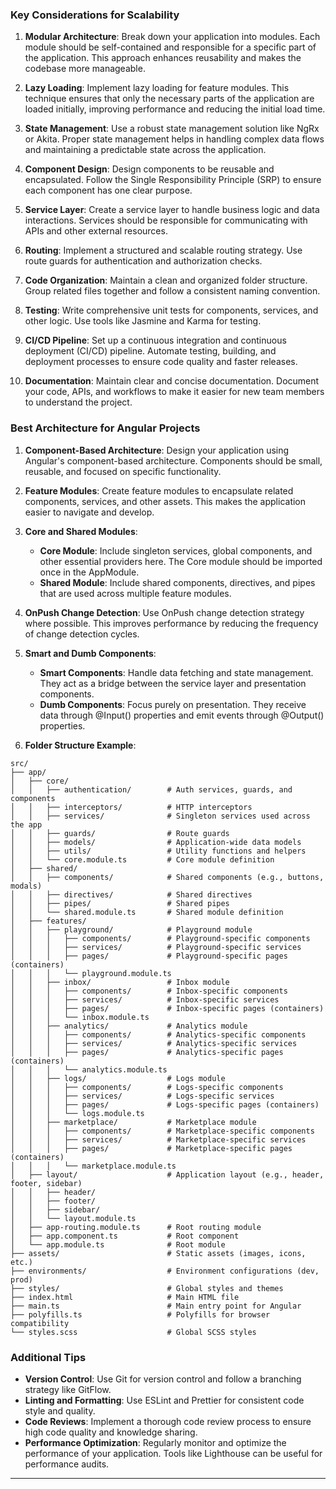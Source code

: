 ### Key Considerations for Scalability

1. **Modular Architecture**: Break down your application into modules. Each module should be self-contained and responsible for a specific part of the application. This approach enhances reusability and makes the codebase more manageable.

2. **Lazy Loading**: Implement lazy loading for feature modules. This technique ensures that only the necessary parts of the application are loaded initially, improving performance and reducing the initial load time.

3. **State Management**: Use a robust state management solution like NgRx or Akita. Proper state management helps in handling complex data flows and maintaining a predictable state across the application.

4. **Component Design**: Design components to be reusable and encapsulated. Follow the Single Responsibility Principle (SRP) to ensure each component has one clear purpose.

5. **Service Layer**: Create a service layer to handle business logic and data interactions. Services should be responsible for communicating with APIs and other external resources.

6. **Routing**: Implement a structured and scalable routing strategy. Use route guards for authentication and authorization checks.

7. **Code Organization**: Maintain a clean and organized folder structure. Group related files together and follow a consistent naming convention.

8. **Testing**: Write comprehensive unit tests for components, services, and other logic. Use tools like Jasmine and Karma for testing.

9. **CI/CD Pipeline**: Set up a continuous integration and continuous deployment (CI/CD) pipeline. Automate testing, building, and deployment processes to ensure code quality and faster releases.

10. **Documentation**: Maintain clear and concise documentation. Document your code, APIs, and workflows to make it easier for new team members to understand the project.

### Best Architecture for Angular Projects

1. **Component-Based Architecture**: Design your application using Angular's component-based architecture. Components should be small, reusable, and focused on specific functionality.

2. **Feature Modules**: Create feature modules to encapsulate related components, services, and other assets. This makes the application easier to navigate and develop.

3. **Core and Shared Modules**:

   - **Core Module**: Include singleton services, global components, and other essential providers here. The Core module should be imported once in the AppModule.
   - **Shared Module**: Include shared components, directives, and pipes that are used across multiple feature modules.

4. **OnPush Change Detection**: Use OnPush change detection strategy where possible. This improves performance by reducing the frequency of change detection cycles.

5. **Smart and Dumb Components**:

   - **Smart Components**: Handle data fetching and state management. They act as a bridge between the service layer and presentation components.
   - **Dumb Components**: Focus purely on presentation. They receive data through @Input() properties and emit events through @Output() properties.

6. **Folder Structure Example**:

```
src/
├── app/
│   ├── core/
│   │   ├── authentication/        # Auth services, guards, and components
│   │   ├── interceptors/          # HTTP interceptors
│   │   ├── services/              # Singleton services used across the app
│   │   ├── guards/                # Route guards
│   │   ├── models/                # Application-wide data models
│   │   ├── utils/                 # Utility functions and helpers
│   │   └── core.module.ts         # Core module definition
│   ├── shared/
│   │   ├── components/            # Shared components (e.g., buttons, modals)
│   │   ├── directives/            # Shared directives
│   │   ├── pipes/                 # Shared pipes
│   │   └── shared.module.ts       # Shared module definition
│   ├── features/
│   │   ├── playground/            # Playground module
│   │   │   ├── components/        # Playground-specific components
│   │   │   ├── services/          # Playground-specific services
│   │   │   ├── pages/             # Playground-specific pages (containers)
│   │   │   └── playground.module.ts
│   │   ├── inbox/                 # Inbox module
│   │   │   ├── components/        # Inbox-specific components
│   │   │   ├── services/          # Inbox-specific services
│   │   │   ├── pages/             # Inbox-specific pages (containers)
│   │   │   └── inbox.module.ts
│   │   ├── analytics/             # Analytics module
│   │   │   ├── components/        # Analytics-specific components
│   │   │   ├── services/          # Analytics-specific services
│   │   │   ├── pages/             # Analytics-specific pages (containers)
│   │   │   └── analytics.module.ts
│   │   ├── logs/                  # Logs module
│   │   │   ├── components/        # Logs-specific components
│   │   │   ├── services/          # Logs-specific services
│   │   │   ├── pages/             # Logs-specific pages (containers)
│   │   │   └── logs.module.ts
│   │   ├── marketplace/           # Marketplace module
│   │   │   ├── components/        # Marketplace-specific components
│   │   │   ├── services/          # Marketplace-specific services
│   │   │   ├── pages/             # Marketplace-specific pages (containers)
│   │   │   └── marketplace.module.ts
│   ├── layout/                    # Application layout (e.g., header, footer, sidebar)
│   │   ├── header/
│   │   ├── footer/
│   │   ├── sidebar/
│   │   └── layout.module.ts
│   ├── app-routing.module.ts      # Root routing module
│   ├── app.component.ts           # Root component
│   └── app.module.ts              # Root module
├── assets/                        # Static assets (images, icons, etc.)
├── environments/                  # Environment configurations (dev, prod)
├── styles/                        # Global styles and themes
├── index.html                     # Main HTML file
├── main.ts                        # Main entry point for Angular
├── polyfills.ts                   # Polyfills for browser compatibility
└── styles.scss                    # Global SCSS styles

```

### Additional Tips

- **Version Control**: Use Git for version control and follow a branching strategy like GitFlow.
- **Linting and Formatting**: Use ESLint and Prettier for consistent code style and quality.
- **Code Reviews**: Implement a thorough code review process to ensure high code quality and knowledge sharing.
- **Performance Optimization**: Regularly monitor and optimize the performance of your application. Tools like Lighthouse can be useful for performance audits.

---
